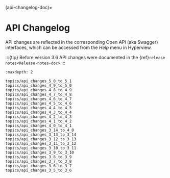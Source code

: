 (api-changelog-doc)=

# API Changelog

API changes are reflected in the corresponding Open API (aka Swagger) interfaces, which can be accessed from the *Help* menu in Hyperview.

:::{tip}
Before version 3.6 API changes were documented in the {ref}`release notes<Release-notes-doc>`
:::

```{toctree}
:maxdepth: 2

topics/api_changes_5_0_to_5_1
topics/api_changes_4_9_to_5_0
topics/api_changes_4_8_to_4_9
topics/api_changes_4_7_to_4_8
topics/api_changes_4_6_to_4_7
topics/api_changes_4_5_to_4_6
topics/api_changes_4_4_to_4_5
topics/api_changes_4_3_to_4_4
topics/api_changes_4_2_to_4_3
topics/api_changes_4_1_to_4_2
topics/api_changes_4_0_to_4_1
topics/api_changes_3_14_to_4_0
topics/api_changes_3_13_to_3_14
topics/api_changes_3_12_to_3_13
topics/api_changes_3_11_to_3_12
topics/api_changes_3_10_to_3_11
topics/api_changes_3_9_to_3_10
topics/api_changes_3_8_to_3_9
topics/api_changes_3_7_to_3_8
topics/api_changes_3_6_to_3_7
topics/api_changes_3_5_to_3_6
```
